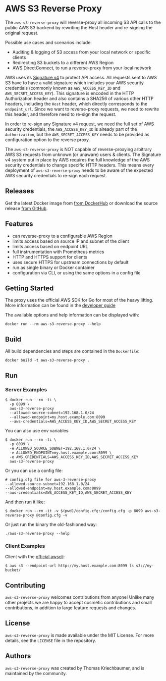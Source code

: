 # AWS S3 Reverse Proxy

The `aws-s3-reverse-proxy` will reverse-proxy all incoming S3 API calls to the public
AWS S3 backend by rewriting the Host header and re-signing the original request.

Possible use cases and scenarios include:
  * Auditing & logging of S3 access from your local network or specific clients
  * Redirecting S3 buckets to a different AWS Region
  * AWS DirectConnect, to run a reverse-proxy from your local network

AWS uses its [Signature
v4]((https://docs.aws.amazon.com/general/latest/gr/signature-version-4.html)) to
protect API access. All requests sent to AWS S3 have to have a valid signature
which includes your AWS security credentials (commonly known as
`AWS_ACCESS_KEY_ID` and `AWS_SECRET_ACCESS_KEY`). This signature is encoded in
the HTTP Authorization header and also contains a SHA256 of various other HTTP
headers, including the `Host` header, which directly corresponds to the
`endpoint_url`. Since we want to reverse-proxy requests, we need to rewrite this
header, and therefore need to re-sign the request.

In order to re-sign any Signature v4 request, we need the full set of AWS
security credentials, the `AWS_ACCESS_KEY_ID` is already part of the
`Authorization`, but the `AWS_SECRET_ACCESS_KEY` needs to be provided as
configuration option to the reverse proxy.

The `aws-s3-reverse-proxy` is NOT capable of reverse-proxying arbitrary AWS S3
requests from unknown (or unaware) users & clients. The Signature v4 system put
in place by AWS requires the full knowledge of the AWS security credentials to
change specific HTTP headers. This means every deployment of
`aws-s3-reverse-proxy` needs to be aware of the expected AWS security
credentials to re-sign each request.

## Releases

Get the latest Docker image from [from
DockerHub](https://hub.docker.com/r/thomaskriechbaumer/aws-s3-reverse-proxy/tags)
or download the source release [from
GitHub](https://github.com/Kriechi/aws-s3-reverse-proxy/releases).

## Features

  * can reverse-proxy to a configurable AWS Region
  * limits access based on source IP and subnet of the client
  * limits access based on endpoint URL
  * full instrumentation with Prometheus metrics
  * HTTP and HTTPS support for clients
  * uses secure HTTPS for upstream connections by default
  * run as single binary or Docker container
  * configuration via CLI, or using the same options in a config file

## Getting Started

The proxy uses the official AWS SDK for Go for most of the heavy lifting. More
information can be found in the [developer
guide](https://docs.aws.amazon.com/sdk-for-go/v1/developer-guide/configuring-sdk.html)

The available options and help information can be displayed with:
```
docker run --rm aws-s3-reverse-proxy --help
```

## Build
All build dependencies and steps are contained in the `Dockerfile`:
```
docker build -t aws-s3-reverse-proxy .
```

## Run

### Server Examples
```
$ docker run --rm -ti \
  -p 8099 \
  aws-s3-reverse-proxy
  --allowed-source-subnet=192.168.1.0/24
  --allowed-endpoint=my.host.example.com:8099
  --aws-credentials=AWS_ACCESS_KEY_ID,AWS_SECRET_ACCESS_KEY
```

You can also use env variables
```
$ docker run --rm -ti \
  -p 8099 \
  -e ALLOWED_SOURCE_SUBNET=192.168.1.0/24 \
  -e ALLOWED_ENDPOINT=my.host.example.com:8099 \
  -e AWS_CREDENTIALS=AWS_ACCESS_KEY_ID,AWS_SECRET_ACCESS_KEY
  aws-s3-reverse-proxy
```

Or you can use a config file:
```
# config.cfg file for aws-3-reverse-proxy
--allowed-source-subnet=192.168.1.0/24
--allowed-endpoint=my.host.example.com:8099
--aws-credentials=AWS_ACCESS_KEY_ID,AWS_SECRET_ACCESS_KEY
```
And then run it like:
```
$ docker run --rm -it -v $(pwd)/config.cfg:/config.cfg -p 8099 aws-s3-reverse-proxy @config.cfg -v
```

Or just run the binary the old-fashioned way:
```
./aws-s3-reverse-proxy --help
```

### Client Examples

Client with the [official awscli](https://aws.amazon.com/cli/):
```
$ aws s3 --endpoint-url http://my.host.example.com:8099 ls s3://my-bucket/
```

## Contributing

`aws-s3-reverse-proxy` welcomes contributions from anyone! Unlike many other
projects we are happy to accept cosmetic contributions and small contributions,
in addition to large feature requests and changes.

## License

`aws-s3-reverse-proxy` is made available under the MIT License. For more
details, see the `LICENSE` file in the repository.

## Authors

`aws-s3-reverse-proxy` was created by Thomas Kriechbaumer, and is maintained
by the community.
